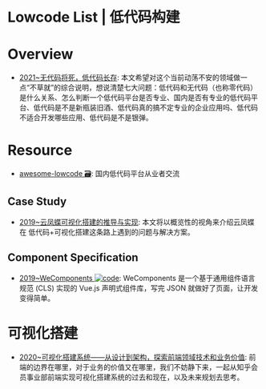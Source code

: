 # Lowcode List | 低代码构建

# Overview

- [2021~无代码将死，低代码长存](https://cubox.pro/c/TtUgdj): 本文希望对这个当前动荡不安的领域做一点“不草就”的综合说明，想说清楚七大问题：低代码和无代码（也称零代码）是什么关系、怎么判断一个低代码平台是否专业、国内是否有专业的低代码平台、低代码是不是新瓶装旧酒、低代码真的搞不定专业的企业应用吗、低代码不适合开发哪些应用、低代码是不是银弹。

# Resource

- [awesome-lowcode 🗃️](https://github.com/taowen/awesome-lowcode): 国内低代码平台从业者交流

## Case Study

- [2019~云凤蝶可视化搭建的推导与实现](https://zhuanlan.zhihu.com/p/90746742): 本文将以概览性的视角来介绍云凤蝶在 低代码+可视化搭建这条路上遇到的问题与解决方案。

## Component Specification

- [2019~WeComponents ![code](https://ng-tech.icu/assets/code.svg)](https://github.com/Tencent/WeComponents): WeComponents 是一个基于通用组件语言规范 (CLS) 实现的 Vue.js 声明式组件库，写完 JSON 就做好了页面，让开发变得简单。

# 可视化搭建

- [2020~可视化搭建系统——从设计到架构，探索前端领域技术和业务价值](https://zhuanlan.zhihu.com/p/164558106): 前端的边界在哪里，对于业务的价值又在哪里，我们不妨静下来，一起从知乎会员事业部前端实现可视化搭建系统的过去和现在，以及未来规划去思考。
